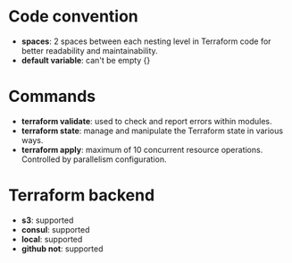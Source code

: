 
# Code convention

- **spaces**: 2 spaces between each nesting level in Terraform code for better readability and maintainability.
- **default variable**: can't be empty {}

# Commands

- **terraform validate**: used to check and report errors within modules.
- **terraform state**: manage and manipulate the Terraform state in various ways.
- **terraform apply**: maximum of 10 concurrent resource operations. Controlled by parallelism configuration.

# Terraform backend

- **s3**: supported
- **consul**: supported
- **local**: supported
- **github not**: supported